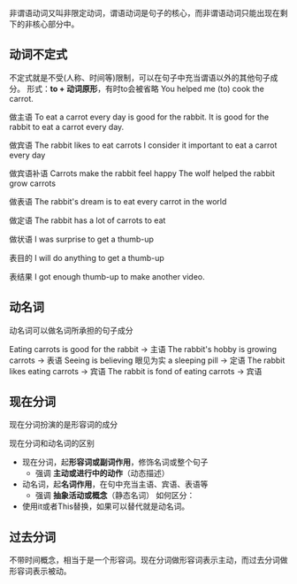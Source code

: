 非谓语动词又叫非限定动词，谓语动词是句子的核心，而非谓语动词只能出现在剩下的非核心部分中。

## 动词不定式
不定式就是不受(人称、时间等)限制，可以在句子中充当谓语以外的其他句子成分。
形式：**to + 动词原形**，有时to会被省略
You helped me (to) cook the carrot.

做主语
To eat a carrot every day is good for the rabbit.
It is good for the rabbit to eat a carrot every day.

做宾语
The rabbit likes to eat carrots
I consider it important to eat a carrot every day

做宾语补语
Carrots make the rabbit feel happy
The wolf helped the rabbit grow carrots

做表语
The rabbit's dream is to eat every carrot in the world

做定语
The rabbit has a lot of carrots to eat

做状语
I was surprise to get a thumb-up

表目的
I will do anything to get a thumb-up

表结果
I got enough thumb-up to make another video.

## 动名词

动名词可以做名词所承担的句子成分

Eating carrots is good for the rabbit -> 主语
The rabbit's hobby is growing carrots -> 表语
Seeing is believing 眼见为实
a sleeping pill -> 定语
The rabbit likes eating carrots -> 宾语
The rabbit is fond of eating carrots -> 宾语

## 现在分词
现在分词扮演的是形容词的成分

现在分词和动名词的区别
- 现在分词，起**形容词或副词作用**，修饰名词或整个句子
	- 强调 ​**主动或进行中的动作**​（动态描述）
- 动名词，起**名词作用**，在句中充当主语、宾语、表语等
	- 强调 ​**抽象活动或概念**​（静态名词）
如何区分：
- 使用it或者This替换，如果可以替代就是动名词。

## 过去分词
不带时间概念，相当于是一个形容词。现在分词做形容词表示主动，而过去分词做形容词表示被动。

